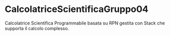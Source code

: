 # CalcolatriceScientificaGruppo04
Calcolatrice Scientifica Programmabile basata su RPN gestita con Stack che supporta il calcolo complesso.
